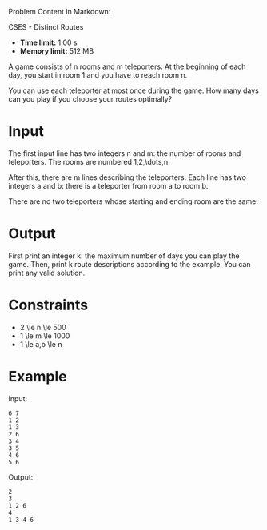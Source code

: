 Problem Content in Markdown:


CSES \- Distinct Routes




* **Time limit:** 1\.00 s
* **Memory limit:** 512 MB




A game consists of n rooms and m teleporters. At the beginning of each day, you start in room 1 and you have to reach room n.


You can use each teleporter at most once during the game. How many days can you play if you choose your routes optimally?


Input
=====


The first input line has two integers n and m: the number of rooms and teleporters. The rooms are numbered 1,2,\\dots,n.


After this, there are m lines describing the teleporters. Each line has two integers a and b: there is a teleporter from room a to room b.


There are no two teleporters whose starting and ending room are the same.


Output
======


First print an integer k: the maximum number of days you can play the game. Then, print k route descriptions according to the example. You can print any valid solution.


Constraints
===========


* 2 \\le n \\le 500
* 1 \\le m \\le 1000
* 1 \\le a,b \\le n


Example
=======


Input:



```
6 7
1 2
1 3
2 6
3 4
3 5
4 6
5 6

```

Output:



```
2
3
1 2 6
4
1 3 4 6

```
 
